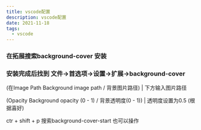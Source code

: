 ```yaml
---
title: vscode配置
description: vscode配置
date: 2021-11-18
tags:
  - vscode
---
```


### 在拓展搜索background-cover 安装

### 安装完成后找到 文件->首选项->设置->扩展->background-cover

(在Image Path Background image path / 背景图片路径) | 下方输入图片路径

(Opacity Background opacity (0 - 1) / 背景透明度(0 - 1)) | 透明度设置为0.5 (根据喜好)

ctr + shift + p 搜索background-cover-start 也可以操作